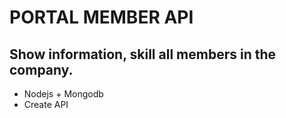 # PORTAL MEMBER API

## Show information, skill all members in the company.
- Nodejs + Mongodb
- Create API
